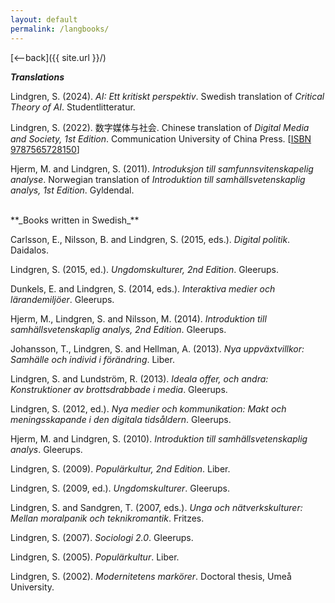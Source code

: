 ```yaml
---
layout: default
permalink: /langbooks/
---
```

[<--back]({{ site.url }}/)

**_Translations_**

Lindgren, S. (2024). *AI: Ett kritiskt perspektiv*. Swedish translation of _Critical Theory of AI_. Studentlitteratur. 

Lindgren, S. (2022). 数字媒体与社会. Chinese translation of *Digital Media and Society, 1st Edition*. Communication University of China Press. [[ISBN 9787565728150](https://web.archive.org/web/20240212145407/http://www.megbook.com.tw/mall/detail.jsp?proID=3812621)]

Hjerm, M. and Lindgren, S. (2011). *Introduksjon till samfunnsvitenskapelig analyse*. Norwegian translation of _Introduktion till samhällsvetenskaplig analys, 1st Edition_. Gyldendal.

<br>
**_Books written in Swedish_**

Carlsson, E., Nilsson, B. and Lindgren, S. (2015, eds.). _Digital politik_. Daidalos.

Lindgren, S. (2015, ed.). _Ungdomskulturer, 2nd Edition_. Gleerups.

Dunkels, E. and Lindgren, S. (2014, eds.). _Interaktiva medier och lärandemiljöer_. Gleerups.

Hjerm, M., Lindgren, S. and Nilsson, M. (2014). _Introduktion till samhällsvetenskaplig analys, 2nd Edition_. Gleerups.

Johansson, T., Lindgren, S. and Hellman, A. (2013). _Nya uppväxtvillkor: Samhälle och individ i förändring_. Liber.

Lindgren, S. and Lundström, R. (2013). _Ideala offer, och andra: Konstruktioner av brottsdrabbade i media_. Gleerups.

Lindgren, S. (2012, ed.). _Nya medier och kommunikation: Makt och meningsskapande i den digitala tidsåldern_. Gleerups.

Hjerm, M. and Lindgren, S. (2010). _Introduktion till samhällsvetenskaplig analys_. Gleerups.

Lindgren, S. (2009). _Populärkultur, 2nd Edition_. Liber.

Lindgren, S. (2009, ed.). _Ungdomskulturer_. Gleerups.

Lindgren, S. and Sandgren, T. (2007, eds.). _Unga och nätverkskulturer: Mellan moralpanik och teknikromantik_. Fritzes.

Lindgren, S. (2007). _Sociologi 2.0_. Gleerups.

Lindgren, S. (2005). _Populärkultur_. Liber.

Lindgren, S. (2002). _Modernitetens markörer_. Doctoral thesis, Umeå University.


